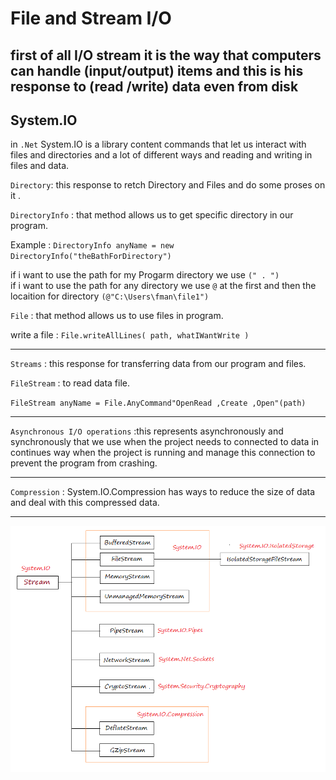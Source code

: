 # File and Stream I/O

first of all I/O stream it is the way that computers can handle (input/output) items and this is his response to (read /write) data even from disk
-----

## System.IO

in `.Net` System.IO is a library content commands that let us interact with files and directories and a lot of different ways and reading and writing in files and data.

`Directory`: this response to retch Directory and Files and do some proses on it .

`DirectoryInfo` : that method allows us to get specific directory in our program.

Example :
``DirectoryInfo anyName = new DirectoryInfo("theBathForDirectory")``

if i want to use the path for my Progarm directory we use ` (" . ") `  
if i want to use the path for any directory we use ` @ ` at the first and then the locaition for directory  ` (@"C:\Users\fman\file1") ` 

`File` : that method allows us to use files in program.


write a file : ` File.writeAllLines( path, whatIWantWrite ) `

---

`Streams` : this response for transferring data from our program and files.

`FileStream` : to read data file.

`FileStream anyName = File.AnyCommand"OpenRead ,Create ,Open"(path)`


-----
`Asynchronous I/O operations` :this represents asynchronously and synchronously that we use when the project needs to connected to data in continues way when the project is running and manage this connection to prevent the program from crashing.

---

`Compression` : System.IO.Compression has ways to reduce the size of data and deal with this compressed data.

----

![image](../image/tasksImage/system-IO.png)
